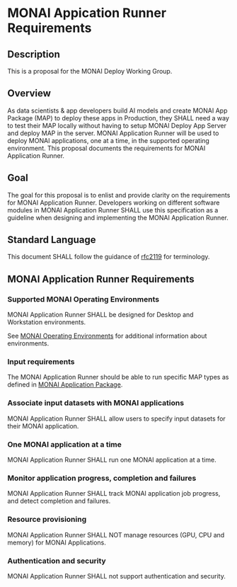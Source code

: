 # MONAI Appication Runner Requirements #

## Description
This is a proposal for the MONAI Deploy Working Group.

## Overview ##
As data scientists & app developers build AI models and create MONAI App Package (MAP) to deploy these apps in Production, they SHALL need a way to test their MAP locally without having to setup MONAI Deploy App Server and deploy MAP in the server. MONAI Application Runner will be used to deploy MONAI applications, one at a time, in the supported operating environment. This proposal documents the requirements for MONAI Application Runner.

## Goal ##
The goal for this proposal is to enlist and provide clarity on the requirements for MONAI Application Runner. Developers working on different software modules in MONAI Application Runner SHALL use this specification as a guideline when designing and implementing the MONAI Application Runner.

## Standard Language ##
This document SHALL follow the guidance of [rfc2119](https://datatracker.ietf.org/doc/html/rfc2119) for terminology.

## MONAI Application Runner Requirements ##

### Supported MONAI Operating Environments ###
MONAI Application Runner SHALL be designed for Desktop and Workstation environments.

See [MONAI Operating Environments](monai-operating-environments.md) for additional information about environments.

### Input requirements ###
The MONAI Application Runner should be able to run specific MAP types as defined in [MONAI Application Package](./monai-application-package.md).

### Associate input datasets with MONAI applications
MONAI Application Runner SHALL allow users to specify input datasets for their MONAI application.

### One MONAI application at a time ###
MONAI Application Runner SHALL run one MONAI application at a time.

### Monitor application progress, completion and failures ###
MONAI Application Runner SHALL track MONAI application job progress, and detect completion and failures.

### Resource provisioning ###
MONAI Application Runner SHALL NOT manage resources (GPU, CPU and memory) for MONAI Applications.

### Authentication and security ###
MONAI Application Runner SHALL not support authentication and security.
